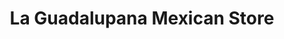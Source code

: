 ---
title: "La Guadalupana Mexican Store"
url: /millsboro/la-guadalupana-mexican-store/
shop: Supermarkt
---